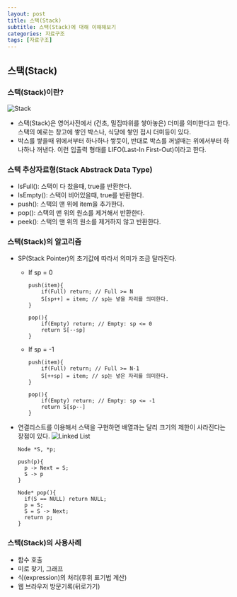 ```yaml
---
layout: post
title: 스택(Stack)
subtitle: 스택(Stack)에 대해 이해해보기
categories: 자료구조
tags: [자료구조]
---
```

## 스택(Stack)
### 스택(Stack)이란?
![Stack](https://user-images.githubusercontent.com/95980754/199037115-26dbdc81-e812-4e8a-8228-63e23c99ee29.png)
* 스택(Stack)은 영어사전에서 (건초, 밀집따위를 쌓아놓은) 더미를 의미한다고 한다. 스택의 예로는 창고에 쌓인 박스나, 식당에 쌓인 접시 더미등이 있다. 
* 박스를 쌓을때 위에서부터 하나하나 쌓듯이, 반대로 박스를 꺼낼때는 위에서부터 하나하나 꺼낸다. 이런 입출력 형태를 LIFO(Last-In First-Out)이라고 한다. 

### 스택 추상자료형(Stack Abstrack Data Type)
* IsFull(): 스택이 다 찼을때, true를 반환한다.
* IsEmpty(): 스택이 비어있을때, true를 반환한다.
* push(): 스택의 맨 위에 item을 추가한다.
* pop(): 스택의 맨 위의 원소를 제거해서 반환한다.
* peek(): 스택의 맨 위의 원소를 제거하지 않고 반환한다.

### 스택(Stack)의 알고리즘
* SP(Stack Pointer)의 초기값에 따라서 의미가 조금 달라진다. 
  * If sp = 0
    ```
    push(item){
        if(Full) return; // Full >= N
        S[sp++] = item; // sp는 넣을 자리를 의미한다.
    }
    
    pop(){
        if(Empty) return; // Empty: sp <= 0
        return S[--sp]
    }
    ```
  * If sp = -1
    ```
    push(item){
        if(Full) return; // Full >= N-1
        S[++sp] = item; // sp는 넣은 자리를 의미한다.
    }
    
    pop(){
        if(Empty) return; // Empty: sp <= -1
        return S[sp--]
    }
    ```


* 연결리스트를 이용해서 스택을 구현하면 배열과는 달리 크기의 제한이 사라진다는 장점이 있다.
![Linked List](https://user-images.githubusercontent.com/95980754/199037126-cc991990-768d-45cd-b876-440cf499e954.png)
  ```
  Node *S, *p;

  push(p){
    p -> Next = S;
    S -> p
  }

  Node* pop(){
    if(S == NULL) return NULL;
    p = S;
    S = S -> Next;
    return p;
  }
  ```

### 스택(Stack)의 사용사례
* 함수 호출 
* 미로 찾기, 그래프
* 식(expression)의 처리(후위 표기법 계산)
* 웹 브라우저 방문기록(뒤로가기)
